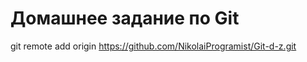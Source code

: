 # Домашнее задание по Git

[1]: <https://github.com/NikolaiProgramist/Git-d-z>

git remote add origin https://github.com/NikolaiProgramist/Git-d-z.git
